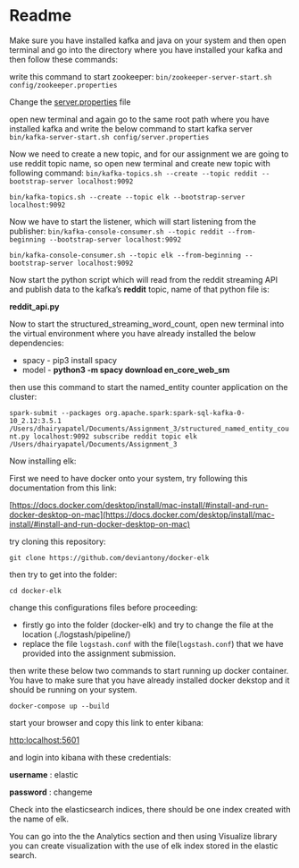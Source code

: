# Readme

Make sure you have installed kafka and java on your system and then open terminal and go into the directory where you have installed your kafka and then follow these commands:

write this command to start zookeeper:
`bin/zookeeper-server-start.sh config/zookeeper.properties`

Change the [server.properties](http://server.properties) file 

open new terminal and again go to the same root path where you have installed kafka and write the below command to start kafka server
`bin/kafka-server-start.sh config/server.properties`

Now we need to create a new topic, and for our assignment we are going to use reddit topic name, so open new terminal and create new topic with following command:
`bin/kafka-topics.sh --create --topic reddit --bootstrap-server localhost:9092`

`bin/kafka-topics.sh --create --topic elk --bootstrap-server localhost:9092`

Now we have to start the listener, which will start listening from the publisher:
`bin/kafka-console-consumer.sh --topic reddit --from-beginning --bootstrap-server localhost:9092`

`bin/kafka-console-consumer.sh --topic elk --from-beginning --bootstrap-server localhost:9092`

Now start the python script which will read from the reddit streaming API and publish data to the kafka’s **reddit** topic, name of that python file is:

**reddit_api.py**

Now to start the structured_streaming_word_count, open new terminal into the virtual environment where you have already installed the below dependencies:

- spacy - pip3 install spacy
- model - **python3 -m spacy download en_core_web_sm**

then use this command to start the named_entity counter application on the cluster:

`spark-submit --packages org.apache.spark:spark-sql-kafka-0-10_2.12:3.5.1 /Users/dhairyapatel/Documents/Assignment_3/structured_named_entity_count.py localhost:9092 subscribe reddit topic elk /Users/dhairyapatel/Documents/Assignment_3`

Now installing elk:

First we need to have docker onto your system, try following this documentation from this link:

[https://docs.docker.com/desktop/install/mac-install/#install-and-run-docker-desktop-on-mac](https://docs.docker.com/desktop/install/mac-install/#install-and-run-docker-desktop-on-mac)

try cloning this repository:

`git clone https://github.com/deviantony/docker-elk`

then try to get into the folder:

`cd docker-elk`

change this configurations files before proceeding:

- firstly go into the folder (docker-elk) and try to change the file at the location (./logstash/pipeline/)
- replace the file `logstash.conf` with the file(`logstash.conf`) that we have provided into the assignment submission.

then write these below two commands to start running up docker container. You have to make sure that you have already installed docker dekstop and it should be running on your system.

`docker-compose up --build`

start your browser and copy this link to enter kibana:

[http:localhost:5601](http://localhost:5601/)

and login into kibana with these credentials:

**username** : elastic

**password** : changeme

Check into the elasticsearch indices, there should be one index created with the name of elk.

You can go into the the Analytics section and then using Visualize library you can create visualization with the use of elk index stored in the elastic search.
